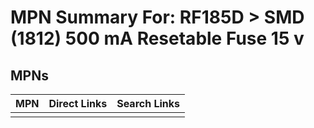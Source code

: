 



# MPN Summary For: RF185D > SMD (1812) 500 mA Resetable Fuse 15 v

## MPNs
  

|MPN|Direct Links|Search Links|
| :--- | :--- | :--- |
||||

